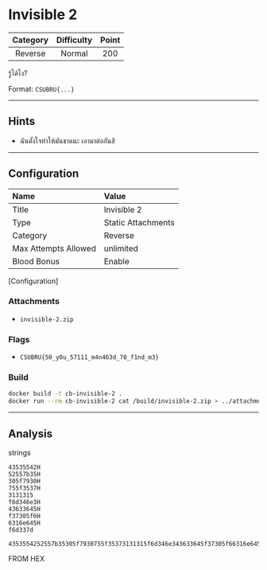 # Invisible 2

| Category | Difficulty | Point |
| :-: | :-: | :-: |
| Reverse | Normal | 200 |

รู้ได้ไง?

Format: `CSUBRU{...}`

---

## Hints

- ฉันตั้งใจทำให้มันขาดนะ เอามาต่อกันสิ

---

## Configuration

| Name | Value |
| :- | :- |
| Title | Invisible 2 |
| Type | Static Attachments |
| Category | Reverse |
| Max Attempts Allowed | unlimited |
| Blood Bonus | Enable |

[Configuration]

### Attachments

- `invisible-2.zip`

### Flags

- `CSUBRU{50_y0u_57111_m4n463d_70_f1nd_m3}`

### Build

```sh
docker build -t cb-invisible-2 .
docker run --rm cb-invisible-2 cat /build/invisible-2.zip > ../attachments/invisible-2.zip
```

---

## Analysis

strings

```text
43535542H
52557b35H
305f7930H
755f3537H
3131315
f6d346e3H
43633645H
f37305f6H
6316e645H
f6d337d
```

```text
4353554252557b35305f7930755f35373131315f6d346e343633645f37305f66316e645f6d337d
```

FROM HEX

